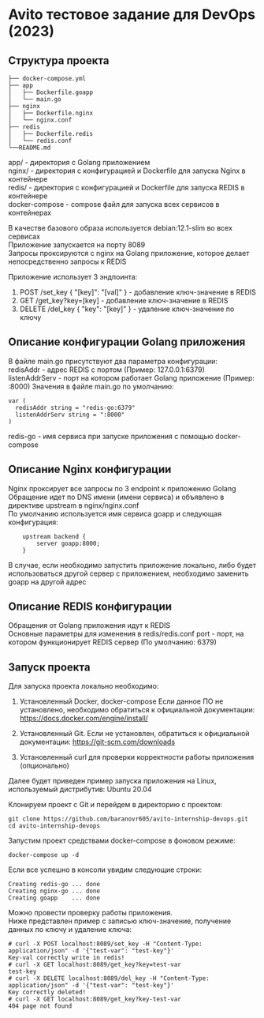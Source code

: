# Avito тестовое задание для DevOps (2023)

## Структура проекта

```
├── docker-compose.yml
├── app
│   ├── Dockerfile.goapp
│   └── main.go
├── nginx
│   ├── Dockerfile.nginx
│   └── nginx.conf
├── redis
│   ├── Dockerfile.redis
│   └── redis.conf
└──README.md
```
app/ - директория с Golang приложением \
nginx/ - директория с конфигурацией и Dockerfile для запуска Nginx в контейнере \
redis/ - директория с конфигурацией и Dockerfile для запуска REDIS в контейнере \
docker-compose - compose файл для запуска всех сервисов в контейнерах

В качестве базового образа используется debian:12.1-slim во всех сервисах \
Приложение запускается на порту 8089 \
Запросы проксируются с nginx на Golang приложение, которое делает непосредственно запросы к REDIS 

Приложение использует 3 эндпоинта: 
1. POST /set_key { "[key]": "[val]" } - добавление ключ-значение в REDIS
2. GET /get_key?key=[key] - добавление ключ-значение в REDIS
3. DELETE /del_key { "key": "[key]" } - удаление ключ-значение по ключу

## Описание конфигурации Golang приложения
В файле main.go присутствуют два параметра конфигурации: \
redisAddr - адрес REDIS с портом (Пример: 127.0.0.1:6379) \
listenAddrServ - порт на котором работает Golang приложение (Пример: :8000)
Значения в файле main.go по умолчанию:
```
var (
  redisAddr string = "redis-go:6379"
  listenAddrServ string = ":8000"
)
```
redis-go - имя сервиса при запуске приложения с помощью docker-compose

## Описание Nginx конфигурации
Nginx проксирует все запросы по 3 endpoint к приложению Golang \
Обращение идет по DNS имени (имени сервиса) и объявлено в директиве upstream в nginx/nginx.conf \
По умолчанию используется имя сервиса goapp и следующая конфигурация: 
```
    upstream backend {
        server goapp:8000;
    }
```
В случае, если необходимо запустить приложение локально, либо будет использоваться другой сервер с приложением, необходимо заменить goapp на другой адрес

## Описание REDIS конфигурации
Обращения от Golang приложения идут к REDIS \
Основные параметры для изменения в redis/redis.conf
port - порт, на котором функционирует REDIS сервер (По умолчанию: 6379)

## Запуск проекта
Для запуска проекта локально необходимо:

1. Установленный Docker, docker-compose 
Если данное ПО не установлено, необходимо обратиться к официальной документации: https://docs.docker.com/engine/install/

2. Установленный Git. Если не установлен, обратиться к официальной документации: https://git-scm.com/downloads

3. Установленный curl для проверки корректности работы приложения (опционально)



Далее будет приведен пример запуска приложения на Linux, используемый дистрибутив: Ubuntu 20.04 

Клонируем проект с Git и перейдем в директорию с проектом:
```
git clone https://github.com/baranovr605/avito-internship-devops.git
cd avito-internship-devops
```

Запустим проект средствами docker-compose в фоновом режиме:
```
docker-compose up -d
```

Если все успешно в консоли увидим следующие строки:
```
Creating redis-go ... done
Creating nginx-go ... done
Creating goapp    ... done
```

Можно провести проверку работы приложения. \
Ниже представлен пример с записью ключ-значение, получение данных по ключу и удаление ключа:
```
# curl -X POST localhost:8089/set_key -H "Content-Type: application/json" -d '{"test-var": "test-key"}'
Key-val correctly write in redis!
# curl -X GET localhost:8089/get_key?key=test-var
test-key
# curl -X DELETE localhost:8089/del_key -H "Content-Type: application/json" -d '{"test-var": "test-key"}'
Key correctly deleted!
# curl -X GET localhost:8089/get_key?key-test-var
404 page not found
```